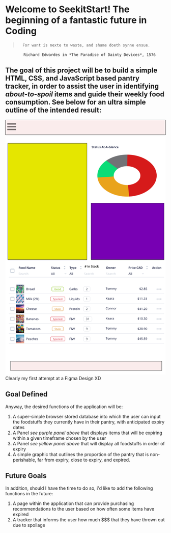 # **Welcome to SeekitStart! The beginning of a fantastic future in Coding**

>       For want is nexte to waste, and shame doeth synne ensue.
            Richard Edwardes in *The Paradise of Dainty Devices*, 1576

## The goal of this project will be to build a simple HTML, CSS, and JavaScript based pantry tracker, in order to assist the user in identifying *about-to-spoil* items and guide their weekly food consumption. See below for an ultra simple outline of the intended result:

![my first shitty attempt at a figma design!](/Assets/images/seekit1.png)
Clearly my first attempt at a Figma Design XD

## **Goal Defined**

Anyway, the desired functions of the application will be:

1. A super-simple browser stored database into which the user can input the foodstuffs they currently have in their pantry, with anticipated expiry dates
2. A Panel *see purple panel above* that displays items that will be expiring within a given timeframe chosen by the user
3. A Panel *see yellow panel above* that will display all foodstuffs in order of expiry
4. A simple graphic that outlines the proportion of the pantry that is non-perishable, far from expiry, close to expiry, and expired.

## **Future Goals**

In addition, should I have the time to do so, i'd like to add the following functions in the future:

1. A page within the application that can provide purchasing recommendations to the user based on how often some items have expired
2. A tracker that informs the user how much $$$ that they have thrown out due to spoilage